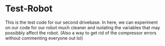 # Test-Robot
This is the test code for our second drivebase.
In here, we can experiment on our code for our robot much cleaner and isolating the variables that may possibbly affect the robot.
(Also a way to get rid of the compressor errors without commenting everyone out lol)
